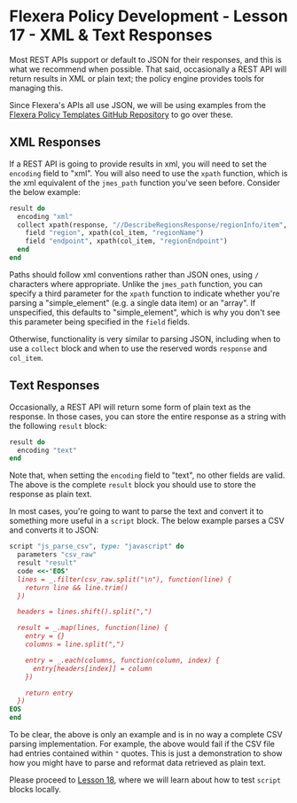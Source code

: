 # Flexera Policy Development - Lesson 17 - XML & Text Responses

Most REST APIs support or default to JSON for their responses, and this is what we recommend when possible. That said, occasionally a REST API will return results in XML or plain text; the policy engine provides tools for managing this.

Since Flexera's APIs all use JSON, we will be using examples from the [Flexera Policy Templates GitHub Repository](https://github.com/flexera-public/policy_templates) to go over these.

## XML Responses

If a REST API is going to provide results in xml, you will need to set the `encoding` field to "xml". You will also need to use the `xpath` function, which is the xml equivalent of the `jmes_path` function you've seen before. Consider the below example:

```ruby
result do
  encoding "xml"
  collect xpath(response, "//DescribeRegionsResponse/regionInfo/item", "array") do
    field "region", xpath(col_item, "regionName")
    field "endpoint", xpath(col_item, "regionEndpoint")
  end
end
```

Paths should follow xml conventions rather than JSON ones, using `/` characters where appropriate. Unlike the `jmes_path` function, you can specify a third parameter for the `xpath` function to indicate whether you're parsing a "simple_element" (e.g. a single data item) or an "array". If unspecified, this defaults to "simple_element", which is why you don't see this parameter being specified in the `field` fields.

Otherwise, functionality is very similar to parsing JSON, including when to use a `collect` block and when to use the reserved words `response` and `col_item`.

## Text Responses

Occasionally, a REST API will return some form of plain text as the response. In those cases, you can store the entire response as a string with the following `result` block:

```ruby
result do
  encoding "text"
end
```

Note that, when setting the `encoding` field to "text", no other fields are valid. The above is the complete `result` block you should use to store the response as plain text.

In most cases, you're going to want to parse the text and convert it to something more useful in a `script` block. The below example parses a CSV and converts it to JSON:

```ruby
script "js_parse_csv", type: "javascript" do
  parameters "csv_raw"
  result "result"
  code <<-'EOS'
  lines = _.filter(csv_raw.split("\n"), function(line) {
    return line && line.trim()
  })

  headers = lines.shift().split(",")

  result = _.map(lines, function(line) {
    entry = {}
    columns = line.split(",")

    entry = _.each(columns, function(column, index) {
      entry[headers[index]] = column
    })

    return entry
  })
EOS
end
```

To be clear, the above is only an example and is in no way a complete CSV parsing implementation. For example, the above would fail if the CSV file had entries contained within `"` quotes. This is just a demonstration to show how you might have to parse and reformat data retrieved as plain text.

Please proceed to [Lesson 18](https://github.com/flexera-public/policy_engine_training/blob/main/18_local_js/README.md), where we will learn about how to test `script` blocks locally.
